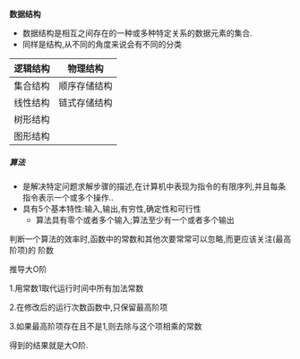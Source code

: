 **数据结构**
- 数据结构是相互之间存在的一种或多种特定关系的数据元素的集合.
- 同样是结构,从不同的角度来说会有不同的分类

| 逻辑结构 | 物理结构   |
| ---- | ------ |
| 集合结构 | 顺序存储结构 |
| 线性结构 | 链式存储结构 |
| 树形结构 |        |
| 图形结构 |        |

##### 算法

- 是解决特定问题求解步骤的描述,在计算机中表现为指令的有限序列,并且每条指令表示一个或多个操作..
- 具有5个基本特性:输入,输出,有穷性,确定性和可行性
  - 算法具有零个或者多个输入;算法至少有一个或者多个输出

判断一个算法的效率时,函数中的常数和其他次要常常可以忽略,而更应该关注(最高阶项)的 阶数

推导大O阶

1.用常数1取代运行时间中所有加法常数

2.在修改后的运行次数函数中,只保留最高阶项

3.如果最高阶项存在且不是1,则去除与这个项相乘的常数

得到的结果就是大O阶.